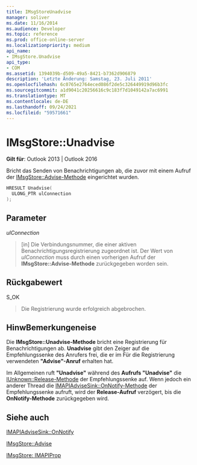 ```yaml
---
title: IMsgStoreUnadvise
manager: soliver
ms.date: 11/16/2014
ms.audience: Developer
ms.topic: reference
ms.prod: office-online-server
ms.localizationpriority: medium
api_name:
- IMsgStore.Unadvise
api_type:
- COM
ms.assetid: 1394039b-d509-49a5-8421-b7362d906879
description: 'Letzte Änderung: Samstag, 23. Juli 2011'
ms.openlocfilehash: 6c0765e2764eced086f2de5c326449919d96b3fc
ms.sourcegitcommit: a1d9041c20256616c9c183f7d1049142a7ac6991
ms.translationtype: MT
ms.contentlocale: de-DE
ms.lasthandoff: 09/24/2021
ms.locfileid: "59571661"
---
```

# <a name="imsgstoreunadvise"></a>IMsgStore::Unadvise

  
  
**Gilt für**: Outlook 2013 | Outlook 2016 
  
Bricht das Senden von Benachrichtigungen ab, die zuvor mit einem Aufruf der [IMsgStore::Advise-Methode](imsgstore-advise.md) eingerichtet wurden. 
  
```cpp
HRESULT Unadvise(
  ULONG_PTR ulConnection
);
```

## <a name="parameters"></a>Parameter

 _ulConnection_
  
> [in] Die Verbindungsnummer, die einer aktiven Benachrichtigungsregistrierung zugeordnet ist. Der Wert von  _ulConnection_ muss durch einen vorherigen Aufruf der **IMsgStore::Advise-Methode** zurückgegeben worden sein. 
    
## <a name="return-value"></a>Rückgabewert

S_OK 
  
> Die Registrierung wurde erfolgreich abgebrochen.
    
## <a name="remarks"></a>HinwBemerkungeneise

Die **IMsgStore::Unadvise-Methode** bricht eine Registrierung für Benachrichtigungen ab. **Unadvise** gibt den Zeiger auf die Empfehlungssenke des Anrufers frei, die er im Für die Registrierung verwendeten **"Advise"-Anruf** erhalten hat. 
  
Im Allgemeinen ruft **"Unadvise"** während des **Aufrufs "Unadvise"** die [IUnknown::Release-Methode](https://msdn.microsoft.com/library/ms682317%28v=VS.85%29.aspx) der Empfehlungssenke auf. Wenn jedoch ein anderer Thread die [IMAPIAdviseSink::OnNotify-Methode](imapiadvisesink-onnotify.md) der Empfehlungssenke aufruft, wird der **Release-Aufruf** verzögert, bis die **OnNotify-Methode** zurückgegeben wird. 
  
## <a name="see-also"></a>Siehe auch



[IMAPIAdviseSink::OnNotify](imapiadvisesink-onnotify.md)
  
[IMsgStore::Advise](imsgstore-advise.md)
  
[IMsgStore: IMAPIProp](imsgstoreimapiprop.md)

